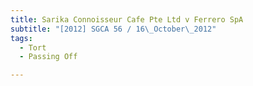```yaml
---
title: Sarika Connoisseur Cafe Pte Ltd v Ferrero SpA 
subtitle: "[2012] SGCA 56 / 16\_October\_2012"
tags:
  - Tort
  - Passing Off

---
```


